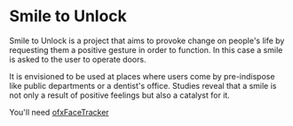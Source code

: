 Smile to Unlock
===============

Smile to Unlock is a project that aims to provoke change on people's life by requesting them a positive gesture in order to function. In this case a smile is asked to the user to operate doors.

It is envisioned to be used at places where users come by pre-indispose like public departments or a dentist's office.
Studies reveal that a smile is not only a result of positive feelings but also a catalyst for it. 

You'll need [ofxFaceTracker](https://github.com/kylemcdonald/ofxFaceTracker/downloads)

